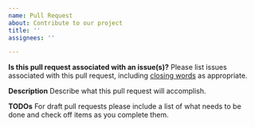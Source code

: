 ```yaml
---
name: Pull Request
about: Contribute to our project
title: ''
assignees: ''

---
```


**Is this pull request associated with an issue(s)?**
Please list issues associated with this pull request, including [closing words](https://docs.github.com/en/issues/tracking-your-work-with-issues/linking-a-pull-request-to-an-issue#linking-a-pull-request-to-an-issue-using-a-keyword)
as appropriate.

**Description**
Describe what this pull request will accomplish.

**TODOs**
For draft pull requests please include a list of what needs to be done and
check off items as you complete them.
